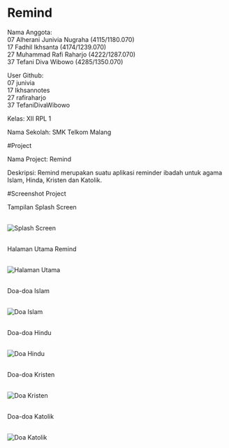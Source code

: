 # Remind

Nama Anggota:
<br>07 Alherani Junivia Nugraha     (4115/1180.070)
<br>17 Fadhil Ikhsanta              (4174/1239.070)
<br>27 Muhammad Rafi Raharjo        (4222/1287.070)
<br>37 Tefani Diva Wibowo           (4285/1350.070)

User Github:
<br>07 junivia
<br>17 Ikhsannotes
<br>27 rafiraharjo
<br>37 TefaniDivaWibowo

Kelas: XII RPL 1

Nama Sekolah: SMK Telkom Malang

#Project

Nama Project: Remind

Deskripsi: Remind merupakan suatu aplikasi reminder ibadah untuk agama Islam, Hinda, Kristen dan Katolik.

#Screenshot Project

Tampilan Splash Screen

<br>![Splash Screen](https://github.com/junivia/Remind/blob/master/SplashActivity.png)

<br>Halaman Utama Remind

<br>![Halaman Utama ](https://github.com/junivia/Remind/blob/master/HalamanUtama.png)

<br>Doa-doa Islam

<br>![Doa Islam](https://github.com/junivia/Remind/blob/master/DoaIslam.png)

<br>Doa-doa Hindu

<br>![Doa Hindu](https://github.com/junivia/Remind/blob/master/DoaHindu.png)

<br>Doa-doa Kristen

<br>![Doa Kristen](https://github.com/junivia/Remind/blob/master/DoaKristen.png)

<br>Doa-doa Katolik

<br>![Doa Katolik](https://github.com/junivia/Remind/blob/master/DoaKatolik.png)

